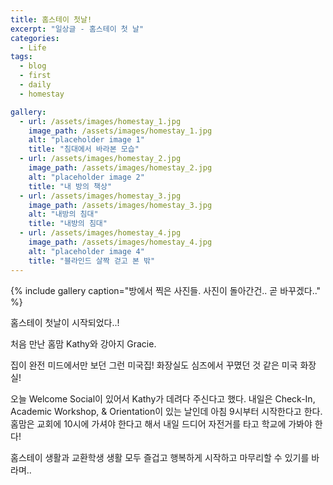 ```yaml
---
title: 홈스테이 첫날!
excerpt: "일상글 - 홈스테이 첫 날"
categories:
  - Life
tags: 
  - blog 
  - first 
  - daily
  - homestay

gallery:
  - url: /assets/images/homestay_1.jpg
    image_path: /assets/images/homestay_1.jpg
    alt: "placeholder image 1"
    title: "침대에서 바라본 모습"
  - url: /assets/images/homestay_2.jpg
    image_path: /assets/images/homestay_2.jpg
    alt: "placeholder image 2"
    title: "내 방의 책상"
  - url: /assets/images/homestay_3.jpg
    image_path: /assets/images/homestay_3.jpg
    alt: "내방의 침대"
    title: "내방의 침대"
  - url: /assets/images/homestay_4.jpg
    image_path: /assets/images/homestay_4.jpg
    alt: "placeholder image 4"
    title: "블라인드 살짝 걷고 본 밖"
---
```


{% include gallery caption="방에서 찍은 사진들. 사진이 돌아간건.. 곧 바꾸겠다.." %}

홈스테이 첫날이 시작되었다..!

처음 만난 홈맘 Kathy와 강아지 Gracie.


집이 완전 미드에서만 보던 그런 미국집! 화장실도 심즈에서 꾸몄던 것 같은 미국 화장실!

오늘 Welcome Social이 있어서 Kathy가 데려다 주신다고 했다.
내일은 Check-In, Academic Workshop, & Orientation이 있는 날인데 아침 9시부터 시작한다고 한다. 
홈맘은 교회에 10시에 가셔야 한다고 해서 내일 드디어 자전거를 타고 학교에 가봐야 한다!


홈스테이 생활과 교환학생 생활 모두 즐겁고 행복하게 시작하고 마무리할 수 있기를 바라며..
